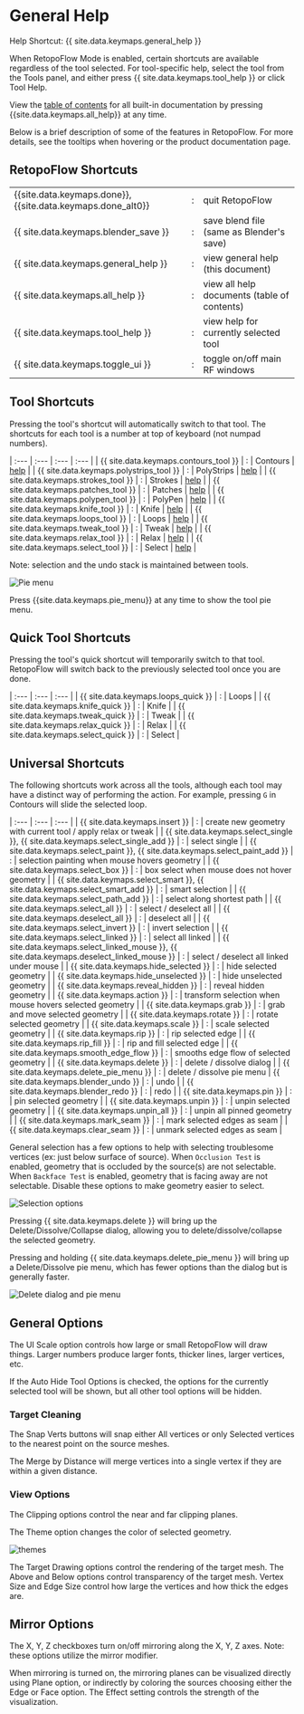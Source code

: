 # General Help

Help Shortcut: {{ site.data.keymaps.general_help }}

When RetopoFlow Mode is enabled, certain shortcuts are available regardless of the tool selected.
For tool-specific help, select the tool from the Tools panel, and either press {{ site.data.keymaps.tool_help }} or click Tool Help.

View the [table of contents](table_of_contents.html) for all built-in documentation by pressing {{site.data.keymaps.all_help}} at any time.

Below is a brief description of some of the features in RetopoFlow.
For more details, see the tooltips when hovering or the product documentation page.


## RetopoFlow Shortcuts

|  |  |  |
| --- | --- | --- |
| {{site.data.keymaps.done}}, {{site.data.keymaps.done_alt0}} | : | quit RetopoFlow |
| {{ site.data.keymaps.blender_save }}   | : | save blend file (same as Blender's save) |
| {{ site.data.keymaps.general_help }}   | : | view general help (this document) |
| {{ site.data.keymaps.all_help }}       | : | view all help documents (table of contents) |
| {{ site.data.keymaps.tool_help }}      | : | view help for currently selected tool |
| {{ site.data.keymaps.toggle_ui }}      | : | toggle on/off main RF windows |

## Tool Shortcuts

Pressing the tool's shortcut will automatically switch to that tool.
The shortcuts for each tool is a number at top of keyboard (not numpad numbers).

| :--- | :--- | :--- | :--- |
| {{ site.data.keymaps.contours_tool }}   | : | Contours   | [help](contours.md)   |
| {{ site.data.keymaps.polystrips_tool }} | : | PolyStrips | [help](polystrips.md) |
| {{ site.data.keymaps.strokes_tool }}    | : | Strokes    | [help](strokes.md)    |
| {{ site.data.keymaps.patches_tool }}    | : | Patches    | [help](patches.md)    |
| {{ site.data.keymaps.polypen_tool }}    | : | PolyPen    | [help](polypen.md)    |
| {{ site.data.keymaps.knife_tool }}      | : | Knife      | [help](knife.md)      |
| {{ site.data.keymaps.loops_tool }}      | : | Loops      | [help](loops.md)      |
| {{ site.data.keymaps.tweak_tool }}      | : | Tweak      | [help](tweak.md)      |
| {{ site.data.keymaps.relax_tool }}      | : | Relax      | [help](relax.md)      |
| {{ site.data.keymaps.select_tool }}     | : | Select     | [help](select.md)     |

Note: selection and the undo stack is maintained between tools.

![Pie menu](/v3/images/pie_menu.png)

Press {{site.data.keymaps.pie_menu}} at any time to show the tool pie menu.


## Quick Tool Shortcuts

Pressing the tool's quick shortcut will temporarily switch to that tool.
RetopoFlow will switch back to the previously selected tool once you are done.

| :--- | :--- | :--- |
| {{ site.data.keymaps.loops_quick }}  | : | Loops |
| {{ site.data.keymaps.knife_quick }}  | : | Knife |
| {{ site.data.keymaps.tweak_quick }}  | : | Tweak |
| {{ site.data.keymaps.relax_quick }}  | : | Relax |
| {{ site.data.keymaps.select_quick }} | : | Select |


## Universal Shortcuts

The following shortcuts work across all the tools, although each tool may have a distinct way of performing the action.
For example, pressing `G` in Contours will slide the selected loop.


| :--- | :--- | :--- |
| {{ site.data.keymaps.insert }}                                     | : | create new geometry with current tool / apply relax or tweak |
| {{ site.data.keymaps.select_single }}, {{ site.data.keymaps.select_single_add }}           | : | select single |
| {{ site.data.keymaps.select_paint }}, {{ site.data.keymaps.select_paint_add }}             | : | selection painting when mouse hovers geometry |
| {{ site.data.keymaps.select_box }}                                 | : | box select when mouse does not hover geometry |
| {{ site.data.keymaps.select_smart }}, {{ site.data.keymaps.select_smart_add }}             | : | smart selection |
| {{ site.data.keymaps.select_path_add }}                            | : | select along shortest path |
| {{ site.data.keymaps.select_all }}                                 | : | select / deselect all |
| {{ site.data.keymaps.deselect_all }}                               | : | deselect all |
| {{ site.data.keymaps.select_invert }}                              | : | invert selection |
| {{ site.data.keymaps.select_linked }}                              | : | select all linked |
| {{ site.data.keymaps.select_linked_mouse }}, {{ site.data.keymaps.deselect_linked_mouse }} | : | select / deselect all linked under mouse |
| {{ site.data.keymaps.hide_selected }}                              | : | hide selected geometry |
| {{ site.data.keymaps.hide_unselected }}                            | : | hide unselected geometry |
| {{ site.data.keymaps.reveal_hidden }}                              | : | reveal hidden geometry |
| {{ site.data.keymaps.action }}                                     | : | transform selection when mouse hovers selected geometry |
| {{ site.data.keymaps.grab }}                                       | : | grab and move selected geometry |
| {{ site.data.keymaps.rotate }}                                     | : | rotate selected geometry |
| {{ site.data.keymaps.scale }}                                      | : | scale selected geometry |
| {{ site.data.keymaps.rip }}                                        | : | rip selected edge |
| {{ site.data.keymaps.rip_fill }}                                   | : | rip and fill selected edge |
| {{ site.data.keymaps.smooth_edge_flow }}                           | : | smooths edge flow of selected geometry |
| {{ site.data.keymaps.delete }}                                     | : | delete / dissolve dialog |
| {{ site.data.keymaps.delete_pie_menu }}                            | : | delete / dissolve pie menu
| {{ site.data.keymaps.blender_undo }}                               | : | undo |
| {{ site.data.keymaps.blender_redo }}                               | : | redo |
| {{ site.data.keymaps.pin }}                                        | : | pin selected geometry |
| {{ site.data.keymaps.unpin }}                                      | : | unpin selected geometry |
| {{ site.data.keymaps.unpin_all }}                                  | : | unpin all pinned geometry |
| {{ site.data.keymaps.mark_seam }}                                  | : | mark selected edges as seam |
| {{ site.data.keymaps.clear_seam }}                                | : | unmark selected edges as seam |


General selection has a few options to help with selecting troublesome vertices (ex: just below surface of source).
When `Occlusion Test` is enabled, geometry that is occluded by the source(s) are not selectable.
When `Backface Test` is enabled, geometry that is facing away are not selectable.
Disable these options to make geometry easier to select.

![Selection options](/v3/images/selection_options.png)




Pressing {{ site.data.keymaps.delete }} will bring up the Delete/Dissolve/Collapse dialog, allowing you to delete/dissolve/collapse the selected geometry.

Pressing and holding {{ site.data.keymaps.delete_pie_menu }} will bring up a Delete/Dissolve pie menu, which has fewer options than the dialog but is generally faster.


![Delete dialog and pie menu](/v3/images/delete_dialog_pie.png)



## General Options

The UI Scale option controls how large or small RetopoFlow will draw things.
Larger numbers produce larger fonts, thicker lines, larger vertices, etc.

If the Auto Hide Tool Options is checked, the options for the currently selected tool will be shown, but all other tool options will be hidden.

<!-- The Maximize Area button will make the 3D view take up the entire Blender window, similar to pressing `Ctrl+Up` / `Shift+Space` / `Alt+F10`. -->




### Target Cleaning

The Snap Verts buttons will snap either All vertices or only Selected vertices to the nearest point on the source meshes.

The Merge by Distance will merge vertices into a single vertex if they are within a given distance.




### View Options

The Clipping options control the near and far clipping planes.

The Theme option changes the color of selected geometry.

![themes](/v3/images/help_themes.png)

The Target Drawing options control the rendering of the target mesh.
The Above and Below options control transparency of the target mesh.
Vertex Size and Edge Size control how large the vertices and how thick the edges are.






## Mirror Options

The X, Y, Z checkboxes turn on/off mirroring along the X, Y, Z axes.
Note: these options utilize the mirror modifier.

When mirroring is turned on, the mirroring planes can be visualized directly using Plane option, or indirectly by coloring the sources choosing either the Edge or Face option.
The Effect setting controls the strength of the visualization.

